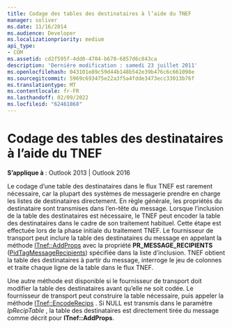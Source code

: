```yaml
---
title: Codage des tables des destinataires à l’aide du TNEF
manager: soliver
ms.date: 11/16/2014
ms.audience: Developer
ms.localizationpriority: medium
api_type:
- COM
ms.assetid: cd2f595f-4dd0-4704-b670-6857d6c843ca
description: 'Derniére modification : samedi 23 juillet 2011'
ms.openlocfilehash: 043101e89c59d44b148b542e39b476c6c661098e
ms.sourcegitcommit: 5969c693475e22a3f5a4fdde3473ecc33013b76f
ms.translationtype: MT
ms.contentlocale: fr-FR
ms.lasthandoff: 02/09/2022
ms.locfileid: "62461868"
---
```

# <a name="encoding-recipient-tables-by-using-tnef"></a>Codage des tables des destinataires à l’aide du TNEF

  
  
**S’applique à** : Outlook 2013 | Outlook 2016 
  
Le codage d’une table des destinataires dans le flux TNEF est rarement nécessaire, car la plupart des systèmes de messagerie prendre en charge les listes de destinataires directement. En règle générale, les propriétés du destinataire sont transmises dans l’en-tête du message. Lorsque l’inclusion de la table des destinataires est nécessaire, le TNEF peut encoder la table des destinataires dans le cadre de son traitement habituel. Cette étape est effectuée lors de la phase initiale du traitement TNEF. Le fournisseur de transport peut inclure la table des destinataires du message en appelant la méthode [ITnef::AddProps](itnef-addprops.md) avec la propriété **PR_MESSAGE_RECIPIENTS** ([PidTagMessageRecipients](pidtagmessagerecipients-canonical-property.md)) spécifiée dans la liste d’inclusion. TNEF obtient la table des destinataires à partir du message, interroge le jeu de colonnes et traite chaque ligne de la table dans le flux TNEF.
  
Une autre méthode est disponible si le fournisseur de transport doit modifier la table des destinataires avant qu’elle ne soit codée. Le fournisseur de transport peut construire la table nécessaire, puis appeler la méthode [ITnef::EncodeRecips](itnef-encoderecips.md) . Si NULL est transmis dans le paramètre _lpRecipTable_ , la table des destinataires est directement tirée du message comme décrit pour **ITnef::AddProps**.
  

